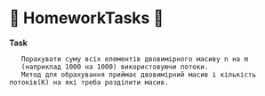 # :orange_book: HomeworkTasks :orange_book:
**Task**

       Порахувати суму всіх елементів двовимірного масиву n на m
       (наприклад 1000 на 1000) використовуючи потоки.
       Метод для обрахування приймає двовимірний масив і кількість потоків(K) на які треба розділити масив.
